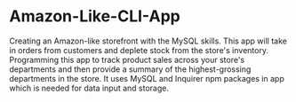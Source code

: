 # Amazon-Like-CLI-App
Creating an Amazon-like storefront with the MySQL skills. This app will take in orders from customers and deplete stock from the store's inventory. Programming this app to track product sales across your store's departments and then provide a summary of the highest-grossing departments in the store. It uses MySQL and Inquirer npm packages in app which is needed for data input and storage.
